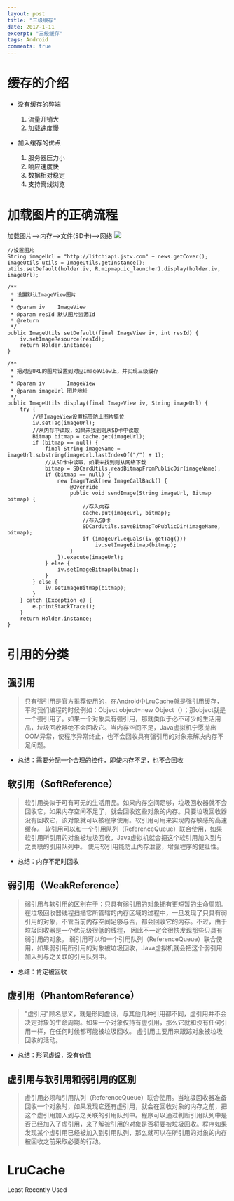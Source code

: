 ```yaml
---
layout: post
title: "三级缓存"
date: 2017-1-11
excerpt: "三级缓存"
tags: Android
comments: true
---
```


# 缓存的介绍
- 没有缓存的弊端
	1. 流量开销大
	2. 加载速度慢

- 加入缓存的优点
	1. 服务器压力小
	2. 响应速度快
	3. 数据相对稳定
	4. 支持离线浏览

# 加载图片的正确流程
加载图片-->内存-->文件(SD卡)-->网络
![](http://i1.piimg.com/567571/e9657211eb71b46f.png)

```
//设置图片
String imageUrl = "http://litchiapi.jstv.com" + news.getCover();
ImageUtils utils = ImageUtils.getInstance();
utils.setDefault(holder.iv, R.mipmap.ic_launcher).display(holder.iv, imageUrl);
```

```
/**
 * 设置默认ImageView图片
 *
 * @param iv    ImageView
 * @param resId 默认图片资源Id
 * @return
 */
public ImageUtils setDefault(final ImageView iv, int resId) {
    iv.setImageResource(resId);
    return Holder.instance;
}
```

```
/**
 * 把对应URL的图片设置到对应ImageView上，并实现三级缓存
 *
 * @param iv       ImageView
 * @param imageUrl 图片地址
 */
public ImageUtils display(final ImageView iv, String imageUrl) {
    try {
        //给ImageView设置标签防止图片错位
        iv.setTag(imageUrl);
        //从内存中读取，如果未找到则从SD卡中读取
        Bitmap bitmap = cache.get(imageUrl);
        if (bitmap == null) {
            final String imageName = imageUrl.substring(imageUrl.lastIndexOf("/") + 1);
            //从SD卡中读取，如果未找到则从网络下载
            bitmap = SDCardUtils.readBitmapFromPublicDir(imageName);
            if (bitmap == null) {
                new ImageTask(new ImageCallBack() {
                    @Override
                    public void sendImage(String imageUrl, Bitmap bitmap) {
                        //存入内存
                        cache.put(imageUrl, bitmap);
                        //存入SD卡
                        SDCardUtils.saveBitmapToPublicDir(imageName, bitmap);
                        if (imageUrl.equals(iv.getTag()))
                            iv.setImageBitmap(bitmap);
                    }
                }).execute(imageUrl);
            } else {
                iv.setImageBitmap(bitmap);
            }
        } else {
            iv.setImageBitmap(bitmap);
        }
    } catch (Exception e) {
        e.printStackTrace();
    }
    return Holder.instance;
}
```

# 引用的分类
## 强引用
>只有强引用是官方推荐使用的，在Android中LruCache就是强引用缓存，平时我们编程的时候例如：Object object=new Object（）；那object就是一个强引用了。如果一个对象具有强引用，那就类似于必不可少的生活用品，垃圾回收器绝不会回收它。当内存空间不足，Java虚拟机宁愿抛出OOM异常，使程序异常终止，也不会回收具有强引用的对象来解决内存不足问题。

- 总结：需要分配一个合理的控件，即使内存不足，也不会回收
## 软引用（SoftReference）>软引用类似于可有可无的生活用品。如果内存空间足够，垃圾回收器就不会回收它，如果内存空间不足了，就会回收这些对象的内存。只要垃圾回收器没有回收它，该对象就可以被程序使用。软引用可用来实现内存敏感的高速缓存。 软引用可以和一个引用队列（ReferenceQueue）联合使用，如果软引用所引用的对象被垃圾回收，Java虚拟机就会把这个软引用加入到与之关联的引用队列中。使用软引用能防止内存泄露，增强程序的健壮性。

- 总结：内存不足时回收## 弱引用（WeakReference）>弱引用与软引用的区别在于：只具有弱引用的对象拥有更短暂的生命周期。在垃圾回收器线程扫描它所管辖的内存区域的过程中，一旦发现了只具有弱引用的对象，不管当前内存空间足够与否，都会回收它的内存。不过，由于垃圾回收器是一个优先级很低的线程， 因此不一定会很快发现那些只具有弱引用的对象。  弱引用可以和一个引用队列（ReferenceQueue）联合使用，如果弱引用所引用的对象被垃圾回收，Java虚拟机就会把这个弱引用加入到与之关联的引用队列中。 

- 总结：肯定被回收 ## 虚引用（PhantomReference）>"虚引用"顾名思义，就是形同虚设，与其他几种引用都不同，虚引用并不会决定对象的生命周期。如果一个对象仅持有虚引用，那么它就和没有任何引用一样，在任何时候都可能被垃圾回收。 虚引用主要用来跟踪对象被垃圾回收的活动。

- 总结：形同虚设，没有价值

## 虚引用与软引用和弱引用的区别>虚引用必须和引用队列（ReferenceQueue）联合使用。当垃圾回收器准备回收一个对象时，如果发现它还有虚引用，就会在回收对象的内存之前，把这个虚引用加入到与之关联的引用队列中。程序可以通过判断引用队列中是否已经加入了虚引用，来了解被引用的对象是否将要被垃圾回收。程序如果发现某个虚引用已经被加入到引用队列，那么就可以在所引用的对象的内存被回收之前采取必要的行动。 # LruCache
Least Recently Used